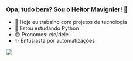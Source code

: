 ### Opa, tudo bem? Sou o Heitor Mavignier! 👋

- 🔭 Hoje eu trabalho com projetos de tecnologia
- 🌱 Estou estudando Python
- 😄 Pronomes: ele/dele
- ✨ Entusiasta por automatizações

<picture>
  <source
    srcset="https://github-readme-stats.vercel.app/api?username=heitormavignier&show_icons=true&theme=gruvbox"
    media="(prefers-color-scheme: gruvbox)"
  />
  <source
    srcset="https://github-readme-stats.vercel.app/api?username=heitormavignier&show_icons=true"
    media="(prefers-color-scheme: light), (prefers-color-scheme: no-preference)"
  />
  <img src="https://github-readme-stats.vercel.app/api?username=heitormavignier&show_icons=true" />
</picture>

<!--
**HeitorMavignier/heitormavignier** is a ✨ _special_ ✨ repository because its `README.md` (this file) appears on your GitHub profile.

Here are some ideas to get you started:

- 🔭 I’m currently working on ...
- 🌱 I’m currently learning ...
- 👯 I’m looking to collaborate on ...
- 🤔 I’m looking for help with ...
- 💬 Ask me about ...
- 📫 How to reach me: ...
- 😄 Pronouns: ...
- ⚡ Fun fact: ...
-->
